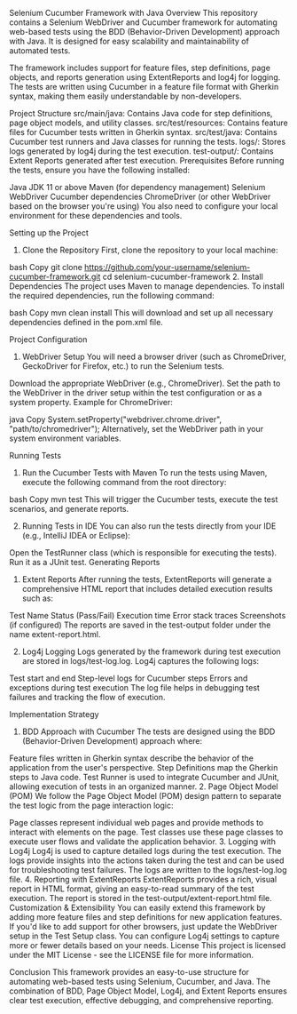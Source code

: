 Selenium Cucumber Framework with Java
Overview
This repository contains a Selenium WebDriver and Cucumber framework for automating web-based tests using the BDD (Behavior-Driven Development) approach with Java. It is designed for easy scalability and maintainability of automated tests.

The framework includes support for feature files, step definitions, page objects, and reports generation using ExtentReports and log4j for logging. The tests are written using Cucumber in a feature file format with Gherkin syntax, making them easily understandable by non-developers.

Project Structure
src/main/java: Contains Java code for step definitions, page object models, and utility classes.
src/test/resources: Contains feature files for Cucumber tests written in Gherkin syntax.
src/test/java: Contains Cucumber test runners and Java classes for running the tests.
logs/: Stores logs generated by log4j during the test execution.
test-output/: Contains Extent Reports generated after test execution.
Prerequisites
Before running the tests, ensure you have the following installed:

Java JDK 11 or above
Maven (for dependency management)
Selenium WebDriver
Cucumber dependencies
ChromeDriver (or other WebDriver based on the browser you're using)
You also need to configure your local environment for these dependencies and tools.

Setting up the Project
1. Clone the Repository
First, clone the repository to your local machine:

bash
Copy
git clone https://github.com/your-username/selenium-cucumber-framework.git
cd selenium-cucumber-framework
2. Install Dependencies
The project uses Maven to manage dependencies. To install the required dependencies, run the following command:

bash
Copy
mvn clean install
This will download and set up all necessary dependencies defined in the pom.xml file.

Project Configuration
1. WebDriver Setup
You will need a browser driver (such as ChromeDriver, GeckoDriver for Firefox, etc.) to run the Selenium tests.

Download the appropriate WebDriver (e.g., ChromeDriver).
Set the path to the WebDriver in the driver setup within the test configuration or as a system property.
Example for ChromeDriver:

java
Copy
System.setProperty("webdriver.chrome.driver", "path/to/chromedriver");
Alternatively, set the WebDriver path in your system environment variables.

Running Tests
1. Run the Cucumber Tests with Maven
To run the tests using Maven, execute the following command from the root directory:

bash
Copy
mvn test
This will trigger the Cucumber tests, execute the test scenarios, and generate reports.

2. Running Tests in IDE
You can also run the tests directly from your IDE (e.g., IntelliJ IDEA or Eclipse):

Open the TestRunner class (which is responsible for executing the tests).
Run it as a JUnit test.
Generating Reports
1. Extent Reports
After running the tests, ExtentReports will generate a comprehensive HTML report that includes detailed execution results such as:

Test Name
Status (Pass/Fail)
Execution time
Error stack traces
Screenshots (if configured)
The reports are saved in the test-output folder under the name extent-report.html.

2. Log4j Logging
Logs generated by the framework during test execution are stored in logs/test-log.log. Log4j captures the following logs:

Test start and end
Step-level logs for Cucumber steps
Errors and exceptions during test execution
The log file helps in debugging test failures and tracking the flow of execution.

Implementation Strategy
1. BDD Approach with Cucumber
The tests are designed using the BDD (Behavior-Driven Development) approach where:

Feature files written in Gherkin syntax describe the behavior of the application from the user's perspective.
Step Definitions map the Gherkin steps to Java code.
Test Runner is used to integrate Cucumber and JUnit, allowing execution of tests in an organized manner.
2. Page Object Model (POM)
We follow the Page Object Model (POM) design pattern to separate the test logic from the page interaction logic:

Page classes represent individual web pages and provide methods to interact with elements on the page.
Test classes use these page classes to execute user flows and validate the application behavior.
3. Logging with Log4j
Log4j is used to capture detailed logs during the test execution. The logs provide insights into the actions taken during the test and can be used for troubleshooting test failures.
The logs are written to the logs/test-log.log file.
4. Reporting with ExtentReports
ExtentReports provides a rich, visual report in HTML format, giving an easy-to-read summary of the test execution.
The report is stored in the test-output/extent-report.html file.
Customization & Extensibility
You can easily extend this framework by adding more feature files and step definitions for new application features.
If you'd like to add support for other browsers, just update the WebDriver setup in the Test Setup class.
You can configure Log4j settings to capture more or fewer details based on your needs.
License
This project is licensed under the MIT License - see the LICENSE file for more information.

Conclusion
This framework provides an easy-to-use structure for automating web-based tests using Selenium, Cucumber, and Java. The combination of BDD, Page Object Model, Log4j, and Extent Reports ensures clear test execution, effective debugging, and comprehensive reporting.